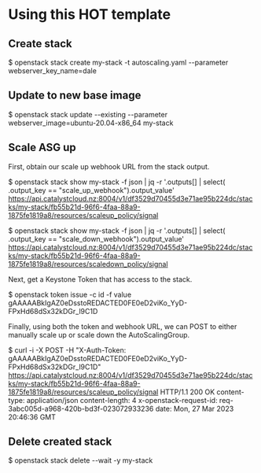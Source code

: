 # Using this HOT template


## Create stack

  $ openstack stack create my-stack -t autoscaling.yaml --parameter webserver_key_name=dale


## Update to new base image

  $ openstack stack update --existing --parameter webserver_image=ubuntu-20.04-x86_64 my-stack


## Scale ASG up

First, obtain our scale up webhook URL from the stack output.

  $ openstack stack show my-stack -f json | jq -r '.outputs[] | select( .output_key == "scale_up_webhook").output_value'
  https://api.catalystcloud.nz:8004/v1/df3529d70455d3e71ae95b224dc/stacks/my-stack/fb55b21d-96f6-4faa-88a9-1875fe1819a8/resources/scaleup_policy/signal

  $ openstack stack show my-stack -f json | jq -r '.outputs[] | select( .output_key == "scale_down_webhook").output_value'
  https://api.catalystcloud.nz:8004/v1/df3529d70455d3e71ae95b224dc/stacks/my-stack/fb55b21d-96f6-4faa-88a9-1875fe1819a8/resources/scaledown_policy/signal


Next, get a Keystone Token that has access to the stack.

  $ openstack token issue -c id -f value
  gAAAAABkIgAZ0eDsstoREDACTED0FE0eD2viKo_YyD-FPxHd68dSx32kDGr_l9C1D

Finally, using both the token and webhook URL, we can POST to either manually scale up or scale down the AutoScalingGroup.

  $ curl -i -X POST -H "X-Auth-Token: gAAAAABkIgAZ0eDsstoREDACTED0FE0eD2viKo_YyD-FPxHd68dSx32kDGr_l9C1D" https://api.catalystcloud.nz:8004/v1/df3529d70455d3e71ae95b224dc/stacks/my-stack/fb55b21d-96f6-4faa-88a9-1875fe1819a8/resources/scaleup_policy/signal
  HTTP/1.1 200 OK
  content-type: application/json
  content-length: 4
  x-openstack-request-id: req-3abc005d-a968-420b-bd3f-023072933236
  date: Mon, 27 Mar 2023 20:46:36 GMT


## Delete created stack

  $ openstack stack delete --wait -y my-stack
